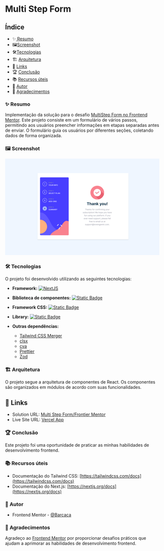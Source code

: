 # Multi Step Form

## Índice

- ✨[️‍️ Resumo](#-resumo)
- 🖼️[Screenshot](#screenshot)
- 🛠️[Tecnologias](#tecnologias)
- 🏗️ [Arquitetura](#arquitetura)
- 🔗 [Links](#links)
- 🏆 [Conclusão](#conclusão)
- 📚 [Recursos úteis](#recursos-úteis)
- 👤 [Autor](#autor)
- 🙏 [Agradecimentos](#agradecimentos)

### ✨ **Resumo**

Implementação da solução para o desafio [MultiStep Form no Frontend Mentor](https://www.frontendmentor.io/challenges/multistep-form-YVAnSdqQBJ). Este projeto consiste em um formulário de vários passos, permitindo aos usuários preencher informações em etapas separadas antes de enviar. O formulário guia os usuários por diferentes seções, coletando dados de forma organizada.

### 🖼️ Screenshot

![Screenshot do Projeto](/public//screenshot.png)

### 🛠️ **Tecnologias**

O projeto foi desenvolvido utilizando as seguintes tecnologias:

- **Framework:** [![NextJS](https://img.shields.io/badge/NextJS-%23000?style=for-the-badge&logo=nextdotjs&logoColor=%23fff)](https://nextjs.org/)
- **Biblioteca de componentes:** [![Static Badge](https://img.shields.io/badge/React-%2361DAFB?style=for-the-badge&logo=react&logoColor=%23fff)](https://reactjs.org/)

- **Framework CSS:** [![Static Badge](https://img.shields.io/badge/Tailwind-%2306B6D4?style=for-the-badge&logo=tailwindcss&logoColor=%23fff)](https://tailwindcss.com/)
- **Library:** [![Static Badge](https://img.shields.io/badge/Shadcn-%000000?style=for-the-badge&logo=shadcnui&logoColor=%23fff)](https://ui.shadcn.com)
- **Outras dependências:**
  - [Tailwind CSS Merger](https://github.com/dvcrn/tailwindcss-merge)
  - [clsx](https://github.com/lukeed/clsx)
  - [cva](https://github.com/cva)
  - [Prettier](https://prettier.io/)
  - [Zod](https://zod.dev)

### 🏗️ **Arquitetura**

O projeto segue a arquitetura de componentes de React. Os componentes são organizados em módulos de acordo com suas funcionalidades.

## 🔗 Links

- Solution URL: [Multi Step Form/Frontier Mentor](https://www.frontendmentor.io/solutions/todo-appnextjs-tailwind-css-rnwcrxVt2H)
- Live Site URL: [Vercel App](https://todo-app-list-seven.vercel.app)

### 🏆 **Conclusão**

Este projeto foi uma oportunidade de praticar as minhas habilidades de desenvolvimento frontend.

### 📚 **Recursos úteis**

- Documentação do Tailwind CSS: [https://tailwindcss.com/docs](https://tailwindcss.com/docs)
- Documentação do Next.js: [https://nextjs.org/docs](https://nextjs.org/docs)

### 👤 **Autor**

- Frontend Mentor - [@Barcaca](https://www.frontendmentor.io/profile/Barcaca)

### 🙏 **Agradecimentos**

Agradeço ao [Frontend Mentor](https://www.frontendmentor.io/home) por proporcionar desafios práticos que ajudam a aprimorar as habilidades de desenvolvimento frontend.
